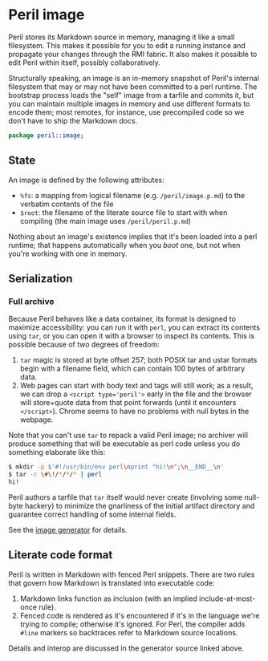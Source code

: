 # Peril image
Peril stores its Markdown source in memory, managing it like a small
filesystem. This makes it possible for you to edit a running instance and
propagate your changes through the RMI fabric. It also makes it possible to
edit Peril within itself, possibly collaboratively.

Structurally speaking, an image is an in-memory snapshot of Peril's internal
filesystem that may or may not have been committed to a perl runtime. The
bootstrap process loads the "self" image from a tarfile and commits it, but you
can maintain multiple images in memory and use different formats to encode
them; most remotes, for instance, use precompiled code so we don't have to ship
the Markdown docs.

```pl
package peril::image;
```

## State
An image is defined by the following attributes:

- `%fs`: a mapping from logical filename (e.g. `/peril/image.p.md`) to the
  verbatim contents of the file
- `$root`: the filename of the literate source file to start with when
  compiling (the main image uses `/peril/peril.p.md`)

Nothing about an image's existence implies that it's been loaded into a perl
runtime; that happens automatically when you _boot_ one, but not when you're
working with one in memory.

## Serialization
### Full archive
Because Peril behaves like a data container, its format is designed to maximize
accessibility: you can run it with `perl`, you can extract its contents using
`tar`, or you can open it with a browser to inspect its contents. This is
possible because of two degrees of freedom:

1. `tar` magic is stored at byte offset 257; both POSIX tar and ustar formats
   begin with a filename field, which can contain 100 bytes of arbitrary data.
2. Web pages can start with body text and tags will still work; as a result, we
   can drop a `<script type='peril'>` early in the file and the browser will
   store+quote data from that point forwards (until it encounters `</script>`).
   Chrome seems to have no problems with null bytes in the webpage.

Note that you can't use `tar` to repack a valid Peril image; no archiver will
produce something that will be executable as perl code unless you do something
elaborate like this:

```sh
$ mkdir -p $'#!/usr/bin/env perl\nprint "hi!\n";\n__END__\n'
$ tar -c \#\!/*/*/* | perl
hi!
```

Peril authors a tarfile that `tar` itself would never create (involving some
null-byte hackery) to minimize the gnarliness of the initial artifact
directory and guarantee correct handling of some internal fields.

See the [image generator](image/generator.p.md) for details.

## Literate code format
Peril is written in Markdown with fenced Perl snippets. There are two rules
that govern how Markdown is translated into executable code:

1. Markdown links function as inclusion (with an implied include-at-most-once
   rule).
2. Fenced code is rendered as it's encountered if it's in the language we're
   trying to compile; otherwise it's ignored. For Perl, the compiler adds
   `#line` markers so backtraces refer to Markdown source locations.

Details and interop are discussed in the generator source linked above.
